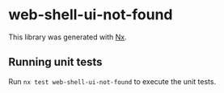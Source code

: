 # web-shell-ui-not-found

This library was generated with [Nx](https://nx.dev).

## Running unit tests

Run `nx test web-shell-ui-not-found` to execute the unit tests.
